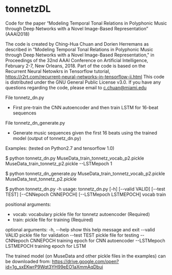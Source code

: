 # tonnetzDL
Code for the paper “Modeling Temporal Tonal Relations in Polyphonic Music through Deep Networks with a Novel Image-Based Representation” (AAAI2018)

The code is created by Ching-Hua Chuan and Dorien Herremans as described in "Modeling Temporal Tonal Relations in Polyphonic Music
through Deep Networks with a Novel Image-Based Representation," in Proceedings of the 32nd AAAI Conference on Artificial Intelligence,
February 2-7, New Orleans, 2018. Part of the code is based on the Recurrent Neural Netowkrs in Tensorflow tutorial, 
https://r2rt.com/recurrent-neural-networks-in-tensorflow-ii.html This code is distributed under the GNU General Public License v3.0. 
If you have any questions regarding the code, please email to c.chuan@miami.edu

File tonnetz_dn.py
- First pre-train the CNN autoencoder and then train LSTM for 16-beat sequences

File tonnetz_dn_generate.py
- Generate music sequences given the first 16 beats using the trained model (output of tonnetz_dn.py)

Examples: (tested on Python2.7 and tensorflow 1.0)

$ python tonnetz_dn.py MuseData_train_tonnetz_vocab_p2.pickle MuseData_train_tonnetz_p2.pickle  --LSTMepoch 1

$ python tonnetz_dn_generate.py MuseData_train_tonnetz_vocab_p2.pickle MuseData_test_tonnetz_p2.pickle

$ python tonnetz_dn.py -h
usage: tonnetz_dn.py [-h] [--valid VALID] [--test TEST] [--CNNepoch CNNEPOCH] [--LSTMepoch LSTMEPOCH] vocab train

positional arguments:
  - vocab: vocabulary pickle file for tonnetz autoencoder (Required)
  - train: pickle file for training (Required)

optional arguments:
  -h, --help            show this help message and exit
  --valid VALID         pickle file for validation
  --test TEST           pickle file for testing
  --CNNepoch CNNEPOCH   training epoch for CNN autoencoder
  --LSTMepoch LSTMEPOCH training epoch for LSTM

The trained model (on MuseData and other pickle files in the examples) can be downloaded from: https://drive.google.com/open?id=1g_sxEKwrP9Wqt3YH99eEO1aXmmAqDbui


